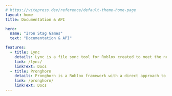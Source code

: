 ```yaml
---
# https://vitepress.dev/reference/default-theme-home-page
layout: home
title: Documentation & API

hero:
  name: "Iron Stag Games"
  text: "Documentation & API"

features:
  - title: Lync
    details: Lync is a file sync tool for Roblox created to meet the needs of the community and to improve maintainability over similar tools.
    link: /lync/
    linkText: Docs
  - title: Pronghorn
    details: Pronghorn is a Roblox framework with a direct approach to Module scripting that facilitates rapid development.
    link: /pronghorn/
    linkText: Docs
---
```


